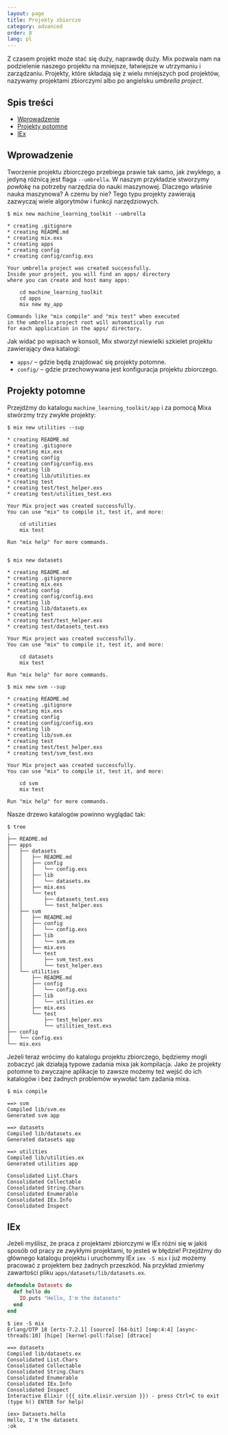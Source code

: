 ```yaml
---
layout: page
title: Projekty zbiorcze
category: advanced
order: 8
lang: pl
---
```


Z czasem projekt może stać się duży, naprawdę duży. Mix pozwala nam na podzielenie naszego projektu na mniejsze, łatwiejsze w utrzymaniu i zarządzaniu. Projekty, które składają się z wielu mniejszych pod projektów, nazywamy projektami zbiorczymi albo po angielsku _umbrella project_. 

## Spis treści

- [Wprowadzenie](#Wprowadzenie)
- [Projekty potomne](#Projekty-potomne)
- [IEx](#iex)

## Wprowadzenie

Tworzenie projektu zbiorczego przebiega prawie tak samo, jak zwykłego, a jedyną różnicą jest flaga `--umbrella`. W naszym przykładzie stworzymy *powłokę* na potrzeby narzędzia do nauki maszynowej. Dlaczego właśnie nauka maszynowa? A czemu by nie? Tego typu projekty zawierają zazwyczaj wiele algorytmów i funkcji narzędziowych.

```shell
$ mix new machine_learning_toolkit --umbrella

* creating .gitignore
* creating README.md
* creating mix.exs
* creating apps
* creating config
* creating config/config.exs

Your umbrella project was created successfully.
Inside your project, you will find an apps/ directory
where you can create and host many apps:

    cd machine_learning_toolkit
    cd apps
    mix new my_app

Commands like "mix compile" and "mix test" when executed
in the umbrella project root will automatically run
for each application in the apps/ directory.
```

Jak widać po wpisach w konsoli, Mix stworzył niewielki szkielet projektu zawierający dwa katalogi:

  - `apps/` – gdzie będą znajdować się projekty potomne.
  - `config/` – gdzie przechowywana jest konfiguracja projektu zbiorczego.


## Projekty potomne

Przejdźmy do katalogu `machine_learning_toolkit/app` i za pomocą Mixa stwórzmy trzy zwykłe projekty:

```shell
$ mix new utilities --sup

* creating README.md
* creating .gitignore
* creating mix.exs
* creating config
* creating config/config.exs
* creating lib
* creating lib/utilities.ex
* creating test
* creating test/test_helper.exs
* creating test/utilities_test.exs

Your Mix project was created successfully.
You can use "mix" to compile it, test it, and more:

    cd utilities
    mix test

Run "mix help" for more commands.


$ mix new datasets

* creating README.md
* creating .gitignore
* creating mix.exs
* creating config
* creating config/config.exs
* creating lib
* creating lib/datasets.ex
* creating test
* creating test/test_helper.exs
* creating test/datasets_test.exs

Your Mix project was created successfully.
You can use "mix" to compile it, test it, and more:

    cd datasets
    mix test

Run "mix help" for more commands.

$ mix new svm --sup

* creating README.md
* creating .gitignore
* creating mix.exs
* creating config
* creating config/config.exs
* creating lib
* creating lib/svm.ex
* creating test
* creating test/test_helper.exs
* creating test/svm_test.exs

Your Mix project was created successfully.
You can use "mix" to compile it, test it, and more:

    cd svm
    mix test

Run "mix help" for more commands.
```

Nasze drzewo katalogów powinno wyglądać tak:

```shell
$ tree
.
├── README.md
├── apps
│   ├── datasets
│   │   ├── README.md
│   │   ├── config
│   │   │   └── config.exs
│   │   ├── lib
│   │   │   └── datasets.ex
│   │   ├── mix.exs
│   │   └── test
│   │       ├── datasets_test.exs
│   │       └── test_helper.exs
│   ├── svm
│   │   ├── README.md
│   │   ├── config
│   │   │   └── config.exs
│   │   ├── lib
│   │   │   └── svm.ex
│   │   ├── mix.exs
│   │   └── test
│   │       ├── svm_test.exs
│   │       └── test_helper.exs
│   └── utilities
│       ├── README.md
│       ├── config
│       │   └── config.exs
│       ├── lib
│       │   └── utilities.ex
│       ├── mix.exs
│       └── test
│           ├── test_helper.exs
│           └── utilities_test.exs
├── config
│   └── config.exs
└── mix.exs
```

Jeżeli teraz wrócimy do katalogu projektu zbiorczego, będziemy mogli zobaczyć jak działają typowe zadania mixa jak kompilacja. Jako że projekty potomne to zwyczajne aplikacje to zawsze możemy też wejść do ich katalogów i bez żadnych problemów wywołać tam zadania mixa. 

```
$ mix compile

==> svm
Compiled lib/svm.ex
Generated svm app

==> datasets
Compiled lib/datasets.ex
Generated datasets app

==> utilities
Compiled lib/utilities.ex
Generated utilities app

Consolidated List.Chars
Consolidated Collectable
Consolidated String.Chars
Consolidated Enumerable
Consolidated IEx.Info
Consolidated Inspect
```

## IEx

Jeżeli myślisz, że praca z projektami zbiorczymi w IEx różni się w jakiś sposób od pracy ze zwykłymi projektami, to jesteś w błędzie! Przejdźmy do głównego katalogu projektu i uruchommy IEx `iex -S mix` i już możemy pracować z projektem bez żadnych przeszkód. Na przykład zmieńmy zawartości pliku `apps/datasets/lib/datasets.ex`.

```elixir
defmodule Datasets do
  def hello do
    IO.puts "Hello, I'm the datasets"
  end
end
```

```shell
$ iex -S mix
Erlang/OTP 18 [erts-7.2.1] [source] [64-bit] [smp:4:4] [async-threads:10] [hipe] [kernel-poll:false] [dtrace]

==> datasets
Compiled lib/datasets.ex
Consolidated List.Chars
Consolidated Collectable
Consolidated String.Chars
Consolidated Enumerable
Consolidated IEx.Info
Consolidated Inspect
Interactive Elixir ({{ site.elixir.version }}) - press Ctrl+C to exit (type h() ENTER for help)

iex> Datasets.hello
Hello, I'm the datasets
:ok
```
